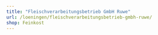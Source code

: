 ```yaml
---
title: "Fleischverarbeitungsbetrieb GmbH Ruwe"
url: /loeningen/fleischverarbeitungsbetrieb-gmbh-ruwe/
shop: Feinkost
---
```

